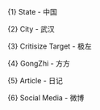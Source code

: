 {1} State - 中国

{2} City - 武汉

{3} Critisize Target - 极左

{4} GongZhi - 方方

{5} Article - 日记

{6} Social Media - 微博


